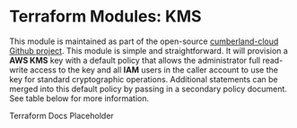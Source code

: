 # Terraform Modules: KMS

This module is maintained as part of the open-source [cumberland-cloud Github project](). This module is simple and straightforward. It will provision a **AWS KMS** key with a default policy that allows the administrator full read-write access to the key and all **IAM** users in the caller account to use the key for standard cryptographic operations. Additional statements can be merged into this default policy by passing in a secondary policy document. See table below for more information.

<!-- BEGIN_TF_DOCS -->
Terraform Docs Placeholder
<!-- END_TF_DOCS -->  